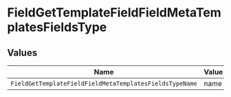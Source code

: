# FieldGetTemplateFieldFieldMetaTemplatesFieldsType


## Values

| Name                                                    | Value                                                   |
| ------------------------------------------------------- | ------------------------------------------------------- |
| `FieldGetTemplateFieldFieldMetaTemplatesFieldsTypeName` | name                                                    |